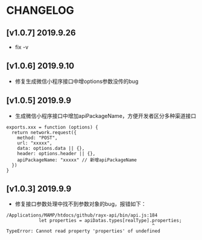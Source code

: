 # CHANGELOG

## [v1.0.7] 2019.9.26
- fix -v

## [v1.0.6] 2019.9.10
- 修复生成微信小程序接口中增options参数没传的bug

## [v1.0.5] 2019.9.9
- 生成微信小程序接口中增加apiPackageName，方便开发者区分多种渠道接口
```node
exports.xxx = function (options) {
  return network.request({
    method: "POST",
    url: "xxxxx",
    data: options.data || {},
    header: options.header || {},
    apiPackageName: "xxxxx" // 新增apiPackageName
  })
}
```

## [v1.0.3] 2019.9.9
- 修复接口参数处理中找不到参数对象的bug，报错如下：
```node
/Applications/MAMP/htdocs/github/rayx-api/bin/api.js:184
            let properties = apiDatas.types[realType].properties;
                                                      ^
TypeError: Cannot read property 'properties' of undefined
```
